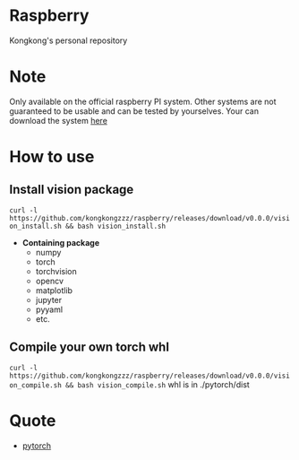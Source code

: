# Raspberry
Kongkong's personal repository

# Note
Only available on the official raspberry PI system. Other systems are not guaranteed to be usable and can be tested by yourselves.
Your can download the system [here](https://www.raspberrypi.org/downloads/raspberry-pi-os/)

# How to use
## Install vision package
`curl -l https://github.com/kongkongzzz/raspberry/releases/download/v0.0.0/vision_install.sh && bash vision_install.sh`
* **Containing package**
  * numpy
  * torch
  * torchvision
  * opencv
  * matplotlib
  * jupyter
  * pyyaml
  * etc.

## Compile your own torch whl
`curl -l https://github.com/kongkongzzz/raspberry/releases/download/v0.0.0/vision_compile.sh && bash vision_compile.sh`
whl is in ./pytorch/dist

# Quote
* [pytorch](https://github.com/pytorch/pytorch)
